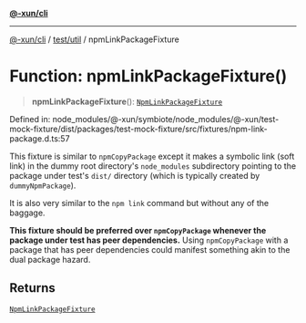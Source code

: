 [**@-xun/cli**](../../../README.md)

***

[@-xun/cli](../../../README.md) / [test/util](../README.md) / npmLinkPackageFixture

# Function: npmLinkPackageFixture()

> **npmLinkPackageFixture**(): [`NpmLinkPackageFixture`](../type-aliases/NpmLinkPackageFixture.md)

Defined in: node\_modules/@-xun/symbiote/node\_modules/@-xun/test-mock-fixture/dist/packages/test-mock-fixture/src/fixtures/npm-link-package.d.ts:57

This fixture is similar to `npmCopyPackage` except it makes a symbolic link
(soft link) in the dummy root directory's `node_modules` subdirectory
pointing to the package under test's `dist/` directory (which is typically
created by `dummyNpmPackage`).

It is also very similar to the `npm link` command but without any of the
baggage.

**This fixture should be preferred over `npmCopyPackage` whenever the package
under test has peer dependencies.** Using `npmCopyPackage` with a package
that has peer dependencies could manifest something akin to the dual package
hazard.

## Returns

[`NpmLinkPackageFixture`](../type-aliases/NpmLinkPackageFixture.md)
